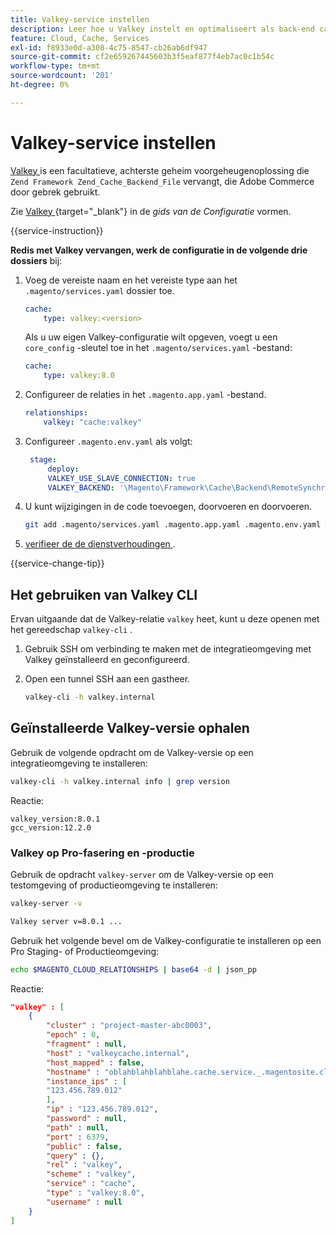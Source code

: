 ```yaml
---
title: Valkey-service instellen
description: Leer hoe u Valkey instelt en optimaliseert als back-end cacheoplossing voor Adobe Commerce op Cloud Infrastructure.
feature: Cloud, Cache, Services
exl-id: f8933e0d-a308-4c75-8547-cb26ab6df947
source-git-commit: cf2e659267445603b3f5eaf877f4eb7ac0c1b54c
workflow-type: tm+mt
source-wordcount: '201'
ht-degree: 0%

---
```


# Valkey-service instellen

[ Valkey ](https://valkey.io) is een facultatieve, achterste geheim voorgeheugenoplossing die `Zend Framework Zend_Cache_Backend_File` vervangt, die Adobe Commerce door gebrek gebruikt.

Zie [ Valkey ](https://experienceleague.adobe.com/docs/commerce-operations/configuration-guide/cache/valkey/config-valkey.html?lang=nl-NL){target="_blank"} in de _gids van de Configuratie_ vormen.

{{service-instruction}}

**Redis met Valkey vervangen, werk de configuratie in de volgende drie dossiers** bij:

1. Voeg de vereiste naam en het vereiste type aan het `.magento/services.yaml` dossier toe.

   ```yaml
   cache:
       type: valkey:<version>
   ```

   Als u uw eigen Valkey-configuratie wilt opgeven, voegt u een `core_config` -sleutel toe in het `.magento/services.yaml` -bestand:

   ```yaml
   cache:
       type: valkey:8.0
   ```

1. Configureer de relaties in het `.magento.app.yaml` -bestand.

   ```yaml
   relationships:
       valkey: "cache:valkey"
   ```

1. Configureer `.magento.env.yaml` als volgt:

   ```yaml
    stage:
        deploy:
        VALKEY_USE_SLAVE_CONNECTION: true
        VALKEY_BACKEND: '\Magento\Framework\Cache\Backend\RemoteSynchronizedCache'
   ```

1. U kunt wijzigingen in de code toevoegen, doorvoeren en doorvoeren.

   ```bash
   git add .magento/services.yaml .magento.app.yaml .magento.env.yaml && git commit -m "Enable valkey service" && git push origin <branch-name>
   ```

1. [ verifieer de de dienstverhoudingen ](services-yaml.md#service-relationships).

{{service-change-tip}}

## Het gebruiken van Valkey CLI

Ervan uitgaande dat de Valkey-relatie `valkey` heet, kunt u deze openen met het gereedschap `valkey-cli` .

1. Gebruik SSH om verbinding te maken met de integratieomgeving met Valkey geïnstalleerd en geconfigureerd.

1. Open een tunnel SSH aan een gastheer.

   ```bash
   valkey-cli -h valkey.internal
   ```

## Geïnstalleerde Valkey-versie ophalen

Gebruik de volgende opdracht om de Valkey-versie op een integratieomgeving te installeren:

```bash
valkey-cli -h valkey.internal info | grep version
```

Reactie:

```
valkey_version:8.0.1
gcc_version:12.2.0
```

### Valkey op Pro-fasering en -productie

Gebruik de opdracht `valkey-server` om de Valkey-versie op een testomgeving of productieomgeving te installeren:

```bash
valkey-server -v
```

```bash
Valkey server v=8.0.1 ...
```

Gebruik het volgende bevel om de Valkey-configuratie te installeren op een Pro Staging- of Productieomgeving:

```bash
echo $MAGENTO_CLOUD_RELATIONSHIPS | base64 -d | json_pp
```

Reactie:

```json
"valkey" : [
    {
        "cluster" : "project-master-abc0003",
        "epoch" : 0,
        "fragment" : null,
        "host" : "valkeycache.internal",
        "host_mapped" : false,
        "hostname" : "oblahblahblahblahe.cache.service._.magentosite.cloud",
        "instance_ips" : [
        "123.456.789.012"
        ],
        "ip" : "123.456.789.012",
        "password" : null,
        "path" : null,
        "port" : 6379,
        "public" : false,
        "query" : {},
        "rel" : "valkey",
        "scheme" : "valkey",
        "service" : "cache",
        "type" : "valkey:8.0",
        "username" : null
    }
]
```
